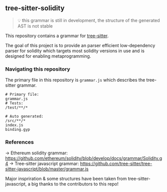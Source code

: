 ## tree-sitter-solidity

> 💡 this grammar is still in development, the structure of the generated AST is not stable

This repository contains a grammar for [tree-sitter](https://github.com/tree-sitter/tree-sitter).

The goal of this project is to provide an parser efficient low-dependency parser for solidity which targets most solidity versions in use and is designed for enabling metaprogramming.


### Navigating this repository
The primary file in this repository is `grammar.js` which describes the tree-sitter grammar.

```
# Primary file:
grammar.js
# Tests:
/test/**/*

# Auto generated:
/src/**/*
index.js
binding.gyp
```

### References
-> Ethereum solidity grammar: https://github.com/ethereum/solidity/blob/develop/docs/grammar/Solidity.g4
-> Tree-sitter javascript grammar: https://github.com/tree-sitter/tree-sitter-javascript/blob/master/grammar.js

Major inspriration & some structures have been taken from tree-sitter-javascript, a big thanks to the contributors to this repo!